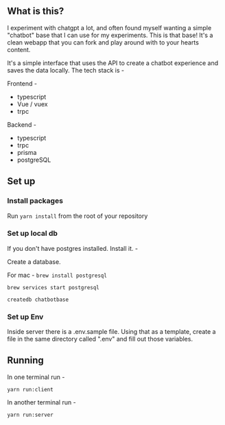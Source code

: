 ## What is this?

I experiment with chatgpt a lot, and often found myself wanting a simple "chatbot" base that I can use for my experiments. This is that base! 
It's a clean webapp that you can fork and play around with to your hearts content.

It's a simple interface that uses the API to create a chatbot experience and saves the data locally. The tech stack is - 

Frontend -
- typescript
- Vue / vuex
- trpc

Backend -
- typescript
- trpc
- prisma
- postgreSQL

## Set up

### Install packages
Run `yarn install` from the root of your repository

### Set up local db
If you don't have postgres installed. Install it. - 

Create a database.

For mac - 
`brew install postgresql`

`brew services start postgresql`

`createdb chatbotbase`

### Set up Env
Inside server there is a .env.sample file. Using that as a template, create a file in the same directory called ".env" and fill out those variables.

## Running
In one terminal run - 

`yarn run:client`

In another terminal run -

`yarn run:server`

